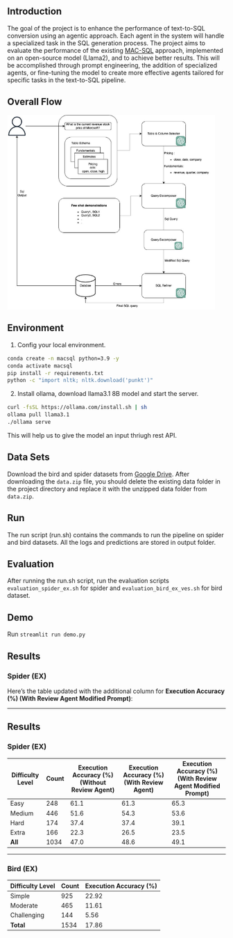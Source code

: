 ## Introduction

The goal of the project is to enhance the performance of text-to-SQL conversion using an agentic approach. Each agent in the system will handle a specialized task in the SQL generation process. The project aims to evaluate the performance of the existing [MAC-SQL](https://arxiv.org/pdf/2312.11242) approach, implemented on an open-source model (Llama2), and to achieve better results. This will be accomplished through prompt engineering, the addition of specialized agents, or fine-tuning the model to create more effective agents tailored for specific tasks in the text-to-SQL pipeline.

## Overall Flow

<img src="./flow.jpg" align="middle" width="95%">


## Environment

1. Config your local environment.

```bash
conda create -n macsql python=3.9 -y
conda activate macsql
pip install -r requirements.txt
python -c "import nltk; nltk.download('punkt')"
```

2. Install ollama, download llama3.1 8B model and start the server.

```bash
curl -fsSL https://ollama.com/install.sh | sh
ollama pull llama3.1
./ollama serve 
```

This will help us to give the model an input thriugh rest API.

## Data Sets

Download the bird and spider datasets from [Google Drive](https://drive.google.com/file/d/1kkkNJSmJkZKeZyDFUDG7c4mnkxsrr-om/view?usp=sharing).
After downloading the `data.zip` file, you should delete the existing data folder in the project directory and replace it with the unzipped data folder from `data.zip`.


## Run

The run script (run.sh) contains the commands to run the pipeline on spider and bird datasets. All the logs and predictions are stored in output folder.

## Evaluation

After running the run.sh script, run the evaluation scripts `evaluation_spider_ex.sh` for spider and `evaluation_bird_ex_ves.sh` for bird dataset.

## Demo

Run `streamlit run demo.py`


## Results

### Spider (EX)

Here’s the table updated with the additional column for **Execution Accuracy (%) (With Review Agent Modified Prompt)**:

---

## Results

### Spider (EX)

| Difficulty Level | Count | Execution Accuracy (%) (Without Review Agent) | Execution Accuracy (%) (With Review Agent) | Execution Accuracy (%) (With Review Agent Modified Prompt) |
|------------------|-------|-----------------------------------------------|--------------------------------------------|-----------------------------------------------------------|
| Easy             | 248   | 61.1                                          | 61.3                                       | 65.3                                                      |
| Medium           | 446   | 51.6                                          | 54.3                                       | 53.6                                                      |
| Hard             | 174   | 37.4                                          | 37.4                                       | 39.1                                                      |
| Extra            | 166   | 22.3                                          | 26.5                                       | 23.5                                                      |
| **All**          | 1034  | 47.0                                          | 48.6                                       | 49.1                                                      |

---



### Bird (EX)

| Difficulty Level | Count | Execution Accuracy (%) |
|------------------|-------|------------------------|
| Simple           | 925   | 22.92                  |
| Moderate         | 465   | 11.61                  |
| Challenging      | 144   | 5.56                   |
| **Total**        | 1534  | 17.86                  |



